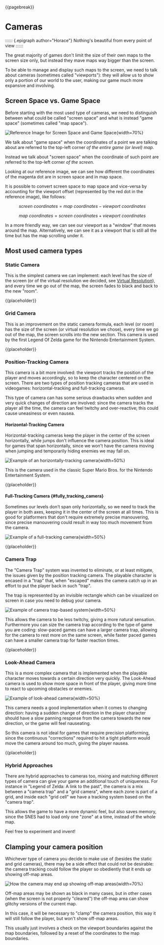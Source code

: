 {{pagebreak}}

Cameras
=========

:::::: {.epigraph author="Horace"}
Nothing's beautiful from every point of view
::::::

The great majority of games don't limit the size of their own maps to the screen size only, but instead they mave maps way bigger than the screen.

To be able to manage and display such maps to the screen, we need to talk about cameras (sometimes called "viewports"): they will allow us to show only a portion of our world to the user, making our game much more expansive and involving.

Screen Space vs. Game Space
----------------------------

Before starting with the most used type of cameras, we need to distinguish between what could be called "screen space" and what is instead "game space" (sometimes called "map space").

![Reference Image for Screen Space and Game Space[^jawbreaker]](./images/camera/screenspace.png){width=70%}

We talk about "game space" when the coordinates of a point we are talking about are referred to the top-left corner *of the entire game (or level) map*.

Instead we talk about "screen space" when the coordinate of such point are referred to the top-left corner *of the screen*.

Looking at our reference image, we can see how different the coordinates of the magenta dot are in screen space and in map space.

It is possible to convert screen space to map space and vice-versa by accounting for the viewport offset (represented by the red dot in the reference image), like follows:

$$screen\ coordinates = map\ coordinates - viewport\ coordinates$$

$$map\ coordinates = screen\ coordinates + viewport\ coordinates$$

In a more friendly way, we can see our viewport as a "window" that moves around the map. Alternatively, we can see it as a viewport that is still all the time but has the map scrolling under it.

[^jawbreaker]: Jawbreaker tileset, listed as public domain at [https://adamatomic.itch.io/jawbreaker](https://adamatomic.itch.io/jawbreaker)

Most used camera types
----------------------

### Static Camera

This is the simplest camera we can implement: each level has the size of the screen (or of the virtual resolution we decided, see [Virtual Resolution](#VirtualRes)), and every time we go out of the map, the screen fades to black and back to the new "room".

{{placeholder}}

<!-- TODO: Simplest: each room is screen-sized, exit a room and the room gets switched, usually with a fade-to-black -->

### Grid Camera

This is an improvement on the static camera formula, each level (or room) has the size of the screen (or virtual resolution we chose), every time we go out of the map, the screen scrolls into the new section. This camera is used by the first Legend Of Zelda game for the Nintendo Entertainment System.

{{placeholder}}

<!-- TODO: Variation on the static camera, where you scroll on exit (zelda 1 style) -->

### Position-Tracking Camera

This camera is a bit more involved: the viewport tracks the position of the player and moves accordingly, so to keep the character centered on the screen. There are two types of position tracking cameras that are used in videogames: horizontal-tracking and full-tracking cameras.

This type of camera can has some serious drawbacks when sudden and very quick changes of direction are involved: since the camera tracks the player all the time, the camera can feel twitchy and over-reactive; this could cause uneasiness or even nausea.

#### Horizontal-Tracking Camera

Horizontal-tracking cameras keep the player in the center of the screen horizontally, while jumps don't influence the camera position. This is ideal for games that span horizontally, since we won't have the camera moving when jumping and temporarily hiding enemies we may fall on.

![Example of an horizontally-tracking camera](./images/camera/horitrack.png){width=50%}

This is the camera used in the classic Super Mario Bros. for the Nintendo Entertainment System.

{{placeholder}}

#### Full-Tracking Camera {#fully_tracking_camera}

Sometimes our levels don't span only horizontally, so we need to track the player in both axes, keeping it in the center of the screen at all times. This is good for platformers that don't require extremely precise manouvering, since precise manouvering could result in way too much movement from the camera.

![Example of a full-tracking camera](./images/camera/fulltrack.png){width=50%}

{{placeholder}}

<!-- TODO: Talk about position tracking cameras, both horizontal-only and 2-axis, can be jarring -->

### Camera Trap

The "Camera Trap" system was invented to eliminate, or at least mitigate, the issues given by the position tracking camera. The playable character is encased in a "trap" that, when "escaped" makes the camera catch up in an effort to put the player back in such "trap".

The trap is represented by an invisible rectangle which can be visualized on screen in case you need to debug your camera.

![Example of camera trap-based system](./images/camera/cameratrap.png){width=50%}

This allows the camera to be less twitchy, giving a more natural sensation. Furthermore you can size the camera trap according to the type of game you are coding: slow-paced games can have a larger camera trap, allowing for the camera to rest more on the same screen, while faster paced games can have a smaller camera trap for faster reaction times.

{{placeholder}}

<!-- TODO: Talk about camera traps, rectangular spaces where the character is "trapped inside",
as soon as the player "escapes the trap" the camera scrolls to "trap them again", this allows
for less jarring camera movement. Traps can be small for fast games (sonic) or larger for
slower ones -->

### Look-Ahead Camera

This is a more complex camera that is implemented when the playable character moves towards a certain direction very quickly. The Look-Ahead camera is used to show more space in front of the player, giving more time to react to upcoming obstacles or enemies.

![Example of look-ahead camera](./images/camera/lookahead.png){width=50%}

This camera needs a good implementation when it comes to changing direction: having a sudden change of direction in the player character should have a slow panning response from the camera towards the new direction, or the game will feel nauseating.

So this camera is not ideal for games that require precision platforming, since the continuous "corrections" required to hit a tight platform would move the camera around too much, giving the player nausea.

{{placeholder}}

<!-- TODO: Camera that gives more space in front of the character, allowing for better
reaction times, must be coded well on transitions (between opposite sides) or it can be
extremely confusing or nauseating -->

### Hybrid Approaches

There are hybrid approaches to cameras too, mixing and matching different types of camera can give your game an additional touch of uniqueness. For instance in "Legend of Zelda: A link to the past", the camera is a mix between a "camera trap" and a "grid camera", where each zone is part of a grid, and inside each "grid cell" we have a tracking system based on the "camera trap".

This allows the game to have a more dynamic feel, but also saves memory, since the SNES had to load only one "zone" at a time, instead of the whole map.

Feel free to experiment and invent!

Clamping your camera position
-----------------------------

Whichever type of camera you decide to make use of (besides the static and grid cameras), there may be a side effect that could not be desirable: the camera tracking could follow the player so obediently that it ends up showing off-map areas.

![How the camera may end up showing off-map areas](./images/camera/offmap.png){width=70%}

Off-map areas may be shown as black in many cases, but in other cases (when the screen is not properly "cleared") the off-map area can show glitchy versions of the current map.

In this case, it will be necessary to "clamp" the camera position, this way it will still follow the player, but won't show off-map areas.

This usually just involves a check on the viewport boundaries against the map boundaries, followed by a reset of the coordinates to the map boundaries.
